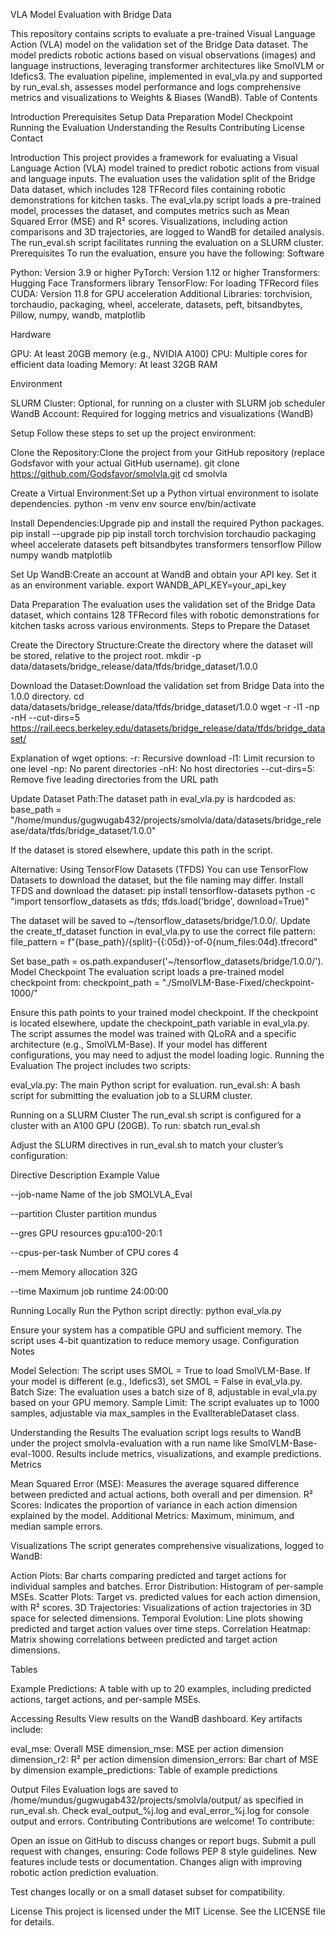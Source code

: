 VLA Model Evaluation with Bridge Data


This repository contains scripts to evaluate a pre-trained Visual Language Action (VLA) model on the validation set of the Bridge Data dataset. The model predicts robotic actions based on visual observations (images) and language instructions, leveraging transformer architectures like SmolVLM or Idefics3. The evaluation pipeline, implemented in eval_vla.py and supported by run_eval.sh, assesses model performance and logs comprehensive metrics and visualizations to Weights & Biases (WandB).
Table of Contents

Introduction
Prerequisites
Setup
Data Preparation
Model Checkpoint
Running the Evaluation
Understanding the Results
Contributing
License
Contact

Introduction
This project provides a framework for evaluating a Visual Language Action (VLA) model trained to predict robotic actions from visual and language inputs. The evaluation uses the validation split of the Bridge Data dataset, which includes 128 TFRecord files containing robotic demonstrations for kitchen tasks. The eval_vla.py script loads a pre-trained model, processes the dataset, and computes metrics such as Mean Squared Error (MSE) and R² scores. Visualizations, including action comparisons and 3D trajectories, are logged to WandB for detailed analysis. The run_eval.sh script facilitates running the evaluation on a SLURM cluster.
Prerequisites
To run the evaluation, ensure you have the following:
Software

Python: Version 3.9 or higher
PyTorch: Version 1.12 or higher
Transformers: Hugging Face Transformers library
TensorFlow: For loading TFRecord files
CUDA: Version 11.8 for GPU acceleration
Additional Libraries: torchvision, torchaudio, packaging, wheel, accelerate, datasets, peft, bitsandbytes, Pillow, numpy, wandb, matplotlib

Hardware

GPU: At least 20GB memory (e.g., NVIDIA A100)
CPU: Multiple cores for efficient data loading
Memory: At least 32GB RAM

Environment

SLURM Cluster: Optional, for running on a cluster with SLURM job scheduler
WandB Account: Required for logging metrics and visualizations (WandB)

Setup
Follow these steps to set up the project environment:

Clone the Repository:Clone the project from your GitHub repository (replace Godsfavor with your actual GitHub username).
git clone https://github.com/Godsfavor/smolvla.git
cd smolvla


Create a Virtual Environment:Set up a Python virtual environment to isolate dependencies.
python -m venv env
source env/bin/activate


Install Dependencies:Upgrade pip and install the required Python packages.
pip install --upgrade pip
pip install torch torchvision torchaudio packaging wheel accelerate datasets peft bitsandbytes transformers tensorflow Pillow numpy wandb matplotlib


Set Up WandB:Create an account at WandB and obtain your API key. Set it as an environment variable.
export WANDB_API_KEY=your_api_key



Data Preparation
The evaluation uses the validation set of the Bridge Data dataset, which contains 128 TFRecord files with robotic demonstrations for kitchen tasks across various environments.
Steps to Prepare the Dataset

Create the Directory Structure:Create the directory where the dataset will be stored, relative to the project root.
mkdir -p data/datasets/bridge_release/data/tfds/bridge_dataset/1.0.0


Download the Dataset:Download the validation set from Bridge Data into the 1.0.0 directory.
cd data/datasets/bridge_release/data/tfds/bridge_dataset/1.0.0
wget -r -l1 -np -nH --cut-dirs=5 https://rail.eecs.berkeley.edu/datasets/bridge_release/data/tfds/bridge_dataset/


Explanation of wget options:
-r: Recursive download
-l1: Limit recursion to one level
-np: No parent directories
-nH: No host directories
--cut-dirs=5: Remove five leading directories from the URL path




Update Dataset Path:The dataset path in eval_vla.py is hardcoded as:
base_path = "/home/mundus/gugwugab432/projects/smolvla/data/datasets/bridge_release/data/tfds/bridge_dataset/1.0.0"

If the dataset is stored elsewhere, update this path in the script.


Alternative: Using TensorFlow Datasets (TFDS)
You can use TensorFlow Datasets to download the dataset, but the file naming may differ. Install TFDS and download the dataset:
pip install tensorflow-datasets
python -c "import tensorflow_datasets as tfds; tfds.load('bridge', download=True)"

The dataset will be saved to ~/tensorflow_datasets/bridge/1.0.0/. Update the create_tf_dataset function in eval_vla.py to use the correct file pattern:
file_pattern = f"{base_path}/{split}-{{:05d}}-of-0{num_files:04d}.tfrecord"

Set base_path = os.path.expanduser('~/tensorflow_datasets/bridge/1.0.0/').
Model Checkpoint
The evaluation script loads a pre-trained model checkpoint from:
checkpoint_path = "./SmolVLM-Base-Fixed/checkpoint-1000/"

Ensure this path points to your trained model checkpoint. If the checkpoint is located elsewhere, update the checkpoint_path variable in eval_vla.py. The script assumes the model was trained with QLoRA and a specific architecture (e.g., SmolVLM-Base). If your model has different configurations, you may need to adjust the model loading logic.
Running the Evaluation
The project includes two scripts:

eval_vla.py: The main Python script for evaluation.
run_eval.sh: A bash script for submitting the evaluation job to a SLURM cluster.

Running on a SLURM Cluster
The run_eval.sh script is configured for a cluster with an A100 GPU (20GB). To run:
sbatch run_eval.sh

Adjust the SLURM directives in run_eval.sh to match your cluster’s configuration:



Directive
Description
Example Value



--job-name
Name of the job
SMOLVLA_Eval


--partition
Cluster partition
mundus


--gres
GPU resources
gpu:a100-20:1


--cpus-per-task
Number of CPU cores
4


--mem
Memory allocation
32G


--time
Maximum job runtime
24:00:00


Running Locally
Run the Python script directly:
python eval_vla.py

Ensure your system has a compatible GPU and sufficient memory. The script uses 4-bit quantization to reduce memory usage.
Configuration Notes

Model Selection: The script uses SMOL = True to load SmolVLM-Base. If your model is different (e.g., Idefics3), set SMOL = False in eval_vla.py.
Batch Size: The evaluation uses a batch size of 8, adjustable in eval_vla.py based on your GPU memory.
Sample Limit: The script evaluates up to 1000 samples, adjustable via max_samples in the EvalIterableDataset class.

Understanding the Results
The evaluation script logs results to WandB under the project smolvla-evaluation with a run name like SmolVLM-Base-eval-1000. Results include metrics, visualizations, and example predictions.
Metrics

Mean Squared Error (MSE): Measures the average squared difference between predicted and actual actions, both overall and per dimension.
R² Scores: Indicates the proportion of variance in each action dimension explained by the model.
Additional Metrics: Maximum, minimum, and median sample errors.

Visualizations
The script generates comprehensive visualizations, logged to WandB:

Action Plots: Bar charts comparing predicted and target actions for individual samples and batches.
Error Distribution: Histogram of per-sample MSEs.
Scatter Plots: Target vs. predicted values for each action dimension, with R² scores.
3D Trajectories: Visualizations of action trajectories in 3D space for selected dimensions.
Temporal Evolution: Line plots showing predicted and target action values over time steps.
Correlation Heatmap: Matrix showing correlations between predicted and target action dimensions.

Tables

Example Predictions: A table with up to 20 examples, including predicted actions, target actions, and per-sample MSEs.

Accessing Results
View results on the WandB dashboard. Key artifacts include:

eval_mse: Overall MSE
dimension_mse: MSE per action dimension
dimension_r2: R² per action dimension
dimension_errors: Bar chart of MSE by dimension
example_predictions: Table of example predictions

Output Files
Evaluation logs are saved to /home/mundus/gugwugab432/projects/smolvla/output/ as specified in run_eval.sh. Check eval_output_%j.log and eval_error_%j.log for console output and errors.
Contributing
Contributions are welcome! To contribute:

Open an issue on GitHub to discuss changes or report bugs.
Submit a pull request with changes, ensuring:
Code follows PEP 8 style guidelines.
New features include tests or documentation.
Changes align with improving robotic action prediction evaluation.


Test changes locally or on a small dataset subset for compatibility.

License
This project is licensed under the MIT License. See the LICENSE file for details.
